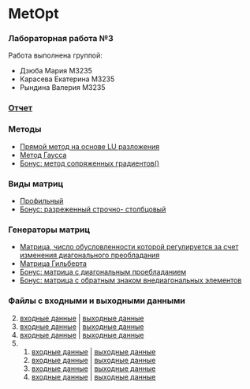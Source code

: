 # MetOpt
### Лабораторная работа №3

Работа выполнена группой:
* Дзюба Мария M3235
* Карасева Екатерина M3235
* Рындина Валерия M3235

### [Отчет](МетодыОптимизации.pdf)

### Методы
* [Прямой метод на основе LU разложения](src/src/method/LUMethod.java)
* [Метод Гаусса](src/src/method/GaussMethod.java)
* [Бонус: метод сопряженных градиентов()](src/src/method/ConjugateMethod.java)

### Виды матриц
* [Профильный](src/src/matrix/ProfileSLAEMatrix.java)
* [Бонус: разреженный строчно- столбцовый](src/src/matrix/SparseSLAEMatrix.java)

### Генераторы матриц
* [Матрица, число обусловленности которой регулируется за счет изменения диагонального преобладания](src/src/generator/Generator2.java)
* [Матрица Гильберта](src/src/generator/Generator3.java)
* [Бонус: матрица с диагональным проебладанием](src/src/generator/Generator52.java)
* [Бонус: матрица с обратным знаком внедиагональных элементов](src/src/generator/Generator53.java)

### Файлы с входными и выходными данными
2. [входные данные](src/matrices/2) | [выходные данные](src/result/second.txt)
3. [входные данные](src/matrices/3) | [выходные данные](src/result/third.txt)
4. [входные данные](src/matrices/2) | [выходные данные](src/result/fourth.txt)
5. 1. [входные данные](src/matrices/0) | [выходные данные](src/result/fifth1.txt)
    2. [входные данные](src/matrices/52) | [выходные данные](src/result/fifth2.txt)
    3. [входные данные](src/matrices/53) | [выходные данные](src/result/fifth3.txt)
    4. [входные данные](src/matrices/3) | [выходные данные](src/result/fifth4.txt)
